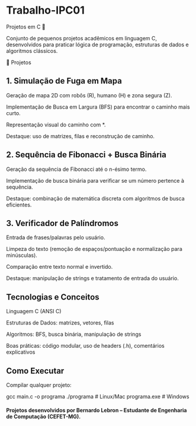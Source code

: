 # Trabalho-IPC01
Projetos em C 🚀

Conjunto de pequenos projetos acadêmicos em linguagem C, desenvolvidos para praticar lógica de programação, estruturas de dados e algoritmos clássicos.

📂 Projetos
<h2> 1. Simulação de Fuga em Mapa </h2>

Geração de mapa 2D com robôs (R), humano (H) e zona segura (Z).

Implementação de Busca em Largura (BFS) para encontrar o caminho mais curto.

Representação visual do caminho com *.

Destaque: uso de matrizes, filas e reconstrução de caminho.

<h2> 2. Sequência de Fibonacci + Busca Binária </h2>

Geração da sequência de Fibonacci até o n-ésimo termo.

Implementação de busca binária para verificar se um número pertence à sequência.

Destaque: combinação de matemática discreta com algoritmos de busca eficientes.

<h2> 3. Verificador de Palíndromos </h2>

Entrada de frases/palavras pelo usuário.

Limpeza do texto (remoção de espaços/pontuação e normalização para minúsculas).

Comparação entre texto normal e invertido.

Destaque: manipulação de strings e tratamento de entrada do usuário.

<h2> Tecnologias e Conceitos </h2> 

Linguagem C (ANSI C)

Estruturas de Dados: matrizes, vetores, filas

Algoritmos: BFS, busca binária, manipulação de strings

Boas práticas: código modular, uso de headers (.h), comentários explicativos

<h2> Como Executar </h2> 

Compilar qualquer projeto:

gcc main.c -o programa
./programa   # Linux/Mac
programa.exe # Windows

<h4> Projetos desenvolvidos por Bernardo Lebron – Estudante de Engenharia de Computação (CEFET-MG). </h4> 
